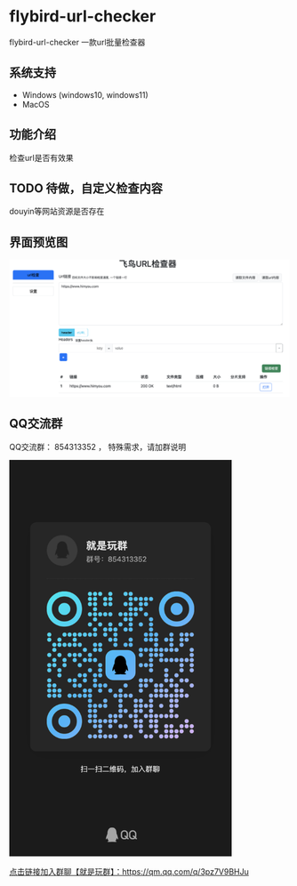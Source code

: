 # flybird-url-checker
flybird-url-checker 一款url批量检查器

## 系统支持
 - Windows (windows10, windows11)
 - MacOS

## 功能介绍
检查url是否有效果

## TODO 待做，自定义检查内容
douyin等网站资源是否存在



## 界面预览图
![check-url preview](images/check-url.png)


## QQ交流群
QQ交流群： 854313352  ， 特殊需求，请加群说明

<img src="images/qrcode_1717081395364.jpg" width="400" />  

<a href="https://qm.qq.com/q/3pz7V9BHJu">点击链接加入群聊【就是玩群】：https://qm.qq.com/q/3pz7V9BHJu</a>

